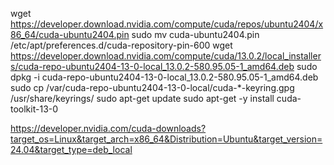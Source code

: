 wget https://developer.download.nvidia.com/compute/cuda/repos/ubuntu2404/x86_64/cuda-ubuntu2404.pin
sudo mv cuda-ubuntu2404.pin /etc/apt/preferences.d/cuda-repository-pin-600
wget https://developer.download.nvidia.com/compute/cuda/13.0.2/local_installers/cuda-repo-ubuntu2404-13-0-local_13.0.2-580.95.05-1_amd64.deb
sudo dpkg -i cuda-repo-ubuntu2404-13-0-local_13.0.2-580.95.05-1_amd64.deb
sudo cp /var/cuda-repo-ubuntu2404-13-0-local/cuda-*-keyring.gpg /usr/share/keyrings/
sudo apt-get update
sudo apt-get -y install cuda-toolkit-13-0


https://developer.nvidia.com/cuda-downloads?target_os=Linux&target_arch=x86_64&Distribution=Ubuntu&target_version=24.04&target_type=deb_local